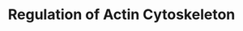 ---
annotations:
- type: Pathway Ontology
  value: regulatory pathway
authors:
- MaintBot
- Mkutmon
description: http://www.genome.jp/kegg/pathway/hsa/hsa04810.html
last-edited: 2013-10-24
organisms:
- Canis familiaris
redirect_from:
- /index.php/Pathway:WP1178
- /instance/WP1178
schema-jsonld:
- '@context': https://schema.org/
  '@id': https://wikipathways.github.io/pathways/WP1178.html
  '@type': Dataset
  creator:
    '@type': Organization
    name: WikiPathways
  description: http://www.genome.jp/kegg/pathway/hsa/hsa04810.html
  keywords:
  - BCAR1
  - FGF21
  - FGF6
  - PIP2
  - Focal Adhesion
  - VIL1
  - PIK3R1
  - PIK3CD
  - PIP5K1B
  - FGF14
  - NCKAP1
  - MYL3
  - PIP3
  - GIT1
  - RAC3
  - PDGFRB
  - FGF23
  - INS1
  - SLC9A1
  - ACTB
  - BDKRB2
  - DIAP1
  - DOCK1
  - PFN1
  - LOC442937
  - FGF18
  - PIP5KL1
  - FGF12
  - MOS
  - PIK3CA
  - ITGA1
  - EGFR
  - FGD1
  - ARPC5
  - CDC42
  - APC
  - MAPK4
  - MYH10
  - FGFR4
  - ARHGEF4
  - MSN
  - CHRM1
  - FGF1
  - GSN
  - ABI2
  - FGF10
  - TMSB4X
  - RRAS2
  - C11orf13
  - MRAS
  - WAS
  - ARHGAP35
  - RDX
  - FGF2
  - FGF9
  - LPS
  - PIP5K1C
  - CSK
  - CHRM4
  - Apc2
  - PIP4K2B
  - CD14
  - FN1
  - MAP2K2
  - LOC100686332
  - PAK2
  - CFL1
  - CHRM5
  - FGF3
  - F2R
  - ARHGEF6
  - PDGFA
  - DIAP3
  - LOC607701
  - ACTN1
  - RAF1
  - FGF7
  - PPP1R12A
  - LOC490390
  - RAC1
  - FGF8
  - FGF15
  - PIK3R4
  - Acetylcholine
  - MAPK Signaling
  - FGF16
  - ARHGEF1
  - MAPK6
  - SOS2
  - RAC1P4
  - PAK1
  - SOS1
  - LOC100856477
  - RHOA
  - PTK2
  - VAV1
  - CFL2
  - CHRM3
  - PIK3CG
  - PIK3CB
  - ARHGEF7
  - CHRM2
  - PAK3
  - LOC612404
  - GNA12
  - FGF13
  - SSH1
  - CRK
  - Adherens junction
  - MAPK1
  - MYL1
  - PAK4
  - PIP4K2C
  - PIK3R5
  - PIK3C3
  - MYLK
  - LOC100856539
  - PIK3C2G
  - CYFIP2
  - VCL
  - LOC100856038
  - FGF20
  - PIP4K2A
  - FGFR3
  - MAP2K1
  - BDKRB1
  - SSH2
  - MAPK3
  - PIP5K1A
  - PIK3R2
  - PDGFB
  - EGF
  - FGFR2
  - pathway
  - FGF17
  - EZR
  - SSH3
  - FGF4
  - BRAF
  - ROCK2
  - PIK3C2B
  - RRAS
  - FGF11
  - PAK7
  - BAIAP2
  - Bradykinin
  - PIK3C2A
  - KRAS
  - INS2
  - LOC100856339
  - GNA13
  - PDGFRA
  - ROCK1
  - WASF2
  - NRAS
  - WASF1
  - RAC2
  - LIMK1
  - PXN
  - IQGAP1
  - LOC442775
  - FGF5
  license: CC0
  name: Regulation of Actin Cytoskeleton
seo: CreativeWork
title: Regulation of Actin Cytoskeleton
wpid: WP1178
---